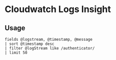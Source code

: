 # Cloudwatch Logs Insight


## Usage

```
fields @logstream, @timestamp, @message
| sort @timestamp desc
| filter @logStream like /authenticator/
| limit 50
```
